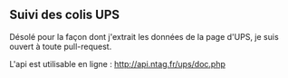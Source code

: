 ## Suivi des colis UPS

Désolé pour la façon dont j'extrait les données de la page d'UPS, je suis ouvert à toute pull-request.

L'api est utilisable en ligne : http://api.ntag.fr/ups/doc.php
